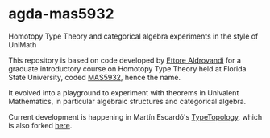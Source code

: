 # agda-mas5932
Homotopy Type Theory and categorical algebra experiments in the style of UniMath

This repository is based on code developed by [Ettore Aldrovandi](https://www.math.fsu.edu/~ealdrov) for a graduate introductory course on Homotopy Type Theory held at Florida State University, coded [MAS5932](https://www.math.fsu.edu/~ealdrov/teaching/2020-21/fall/MAS5932/index.html), hence the name.

It evolved into a playground to experiment with theorems in Univalent Mathematics, in particular algebraic structures and categorical algebra.

Current development is happening in Martín Escardó's [TypeTopology](https://github.com/martinescardo/TypeTopology), which is also forked [here](https://github.com/ettorealdrovandi/TypeTopology).
